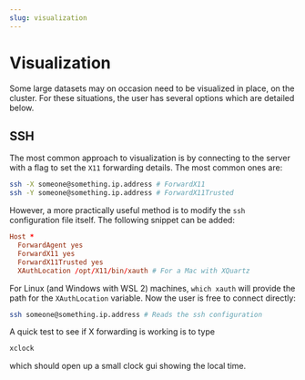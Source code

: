 ```yaml
---
slug: visualization
---
```


# Visualization
Some large datasets may on occasion need to be visualized in place, on the cluster. For these situations, the user has several options which are detailed below.

## SSH
The most common approach to visualization is by connecting to the server with a flag to set the `X11` forwarding details. The most common ones are:

```bash
ssh -X someone@something.ip.address # ForwardX11
ssh -Y someone@something.ip.address # ForwardX11Trusted
```

However, a more practically useful method is to modify the `ssh` configuration file itself. The following snippet can be added:

```conf
Host *
  ForwardAgent yes
  ForwardX11 yes
  ForwardX11Trusted yes
  XAuthLocation /opt/X11/bin/xauth # For a Mac with XQuartz
```

For Linux (and Windows with WSL 2) machines, `which xauth` will provide the path for the `XAuthLocation` variable. Now the user is free to connect directly:

```bash
ssh someone@something.ip.address # Reads the ssh configuration
```

A quick test to see if X forwarding is working is to type
```bash                                       
xclock
```
which should open up a small clock gui showing the local time.

